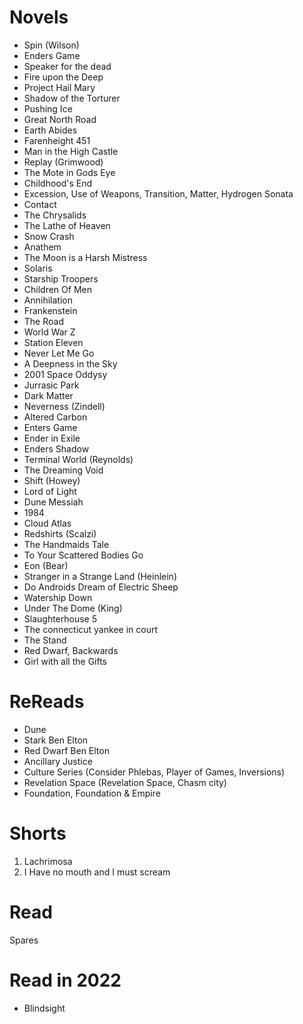 # Novels
- Spin (Wilson)
- Enders Game
- Speaker for the dead
- Fire upon the Deep
- Project Hail Mary
- Shadow of the Torturer
- Pushing Ice
- Great North Road
- Earth Abides
- Farenheight 451
- Man in the High Castle
- Replay (Grimwood)
- The Mote in Gods Eye
- Childhood's End
- Excession, Use of Weapons, Transition, Matter, Hydrogen Sonata
- Contact
- The Chrysalids
- The Lathe of Heaven
- Snow Crash
- Anathem
- The Moon is a Harsh Mistress
- Solaris
- Starship Troopers
- Children Of Men
- Annihilation
- Frankenstein
- The Road
- World War Z
- Station Eleven
- Never Let Me Go
- A Deepness in the Sky
- 2001 Space Oddysy
- Jurrasic Park
- Dark Matter
- Neverness (Zindell)
- Altered Carbon
- Enters Game
- Ender in Exile
- Enders Shadow
- Terminal World (Reynolds)
- The Dreaming Void 
- Shift (Howey)
- Lord of Light
- Dune Messiah
- 1984
- Cloud Atlas
- Redshirts (Scalzi)
- The Handmaids Tale
- To Your Scattered Bodies Go
- Eon (Bear)
- Stranger in a Strange Land (Heinlein)
- Do Androids Dream of Electric Sheep
- Watership Down
- Under The Dome (King)
- Slaughterhouse 5
- The connecticut yankee in court
- The Stand
- Red Dwarf, Backwards
- Girl with all the Gifts
 
# ReReads
- Dune
- Stark Ben Elton
- Red Dwarf Ben Elton
- Ancillary Justice
- Culture Series (Consider Phlebas, Player of Games, Inversions)
- Revelation Space (Revelation Space, Chasm city)
- Foundation, Foundation & Empire

# Shorts
1. Lachrimosa
2. I Have no mouth and I must scream

# Read
Spares

# Read in 2022
- Blindsight
